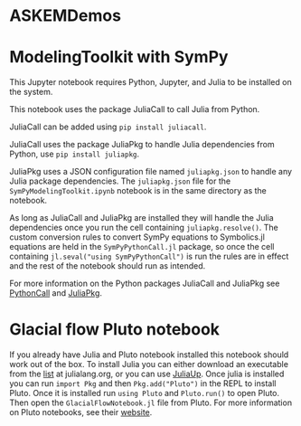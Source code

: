 # ASKEMDemos

# ModelingToolkit with SymPy
This Jupyter notebook requires Python, Jupyter, and Julia to be installed on the system. 

This notebook uses the package JuliaCall to call Julia from Python. 

JuliaCall can be added using `pip install juliacall`.

JuliaCall uses the package JuliaPkg to handle Julia dependencies from Python, use `pip install juliapkg`.

JuliaPkg uses a JSON configuration file named `juliapkg.json` to handle any Julia package dependencies. The `juliapkg.json` file for the `SymPyModelingToolkit.ipynb` notebook is in the same directory as the notebook. 
 
As long as JuliaCall and JuliaPkg are installed they will handle the Julia dependencies once you run the cell containing `juliapkg.resolve()`. The custom conversion rules to convert SymPy equations to Symbolics.jl equations are held in the `SymPyPythonCall.jl` package, so once the cell containing `jl.seval("using SymPyPythonCall")` is run the rules are in effect and the rest of the notebook should run as intended. 

For more information on the Python packages JuliaCall and JuliaPkg see [PythonCall](https://docs.juliahub.com/PythonCall/WdXsa/0.9.14/juliacall/) and [JuliaPkg](https://github.com/JuliaPy/pyjuliapkg).
# Glacial flow Pluto notebook
 If you already have Julia and Pluto notebook installed this notebook should work out of the box. To install Julia you can either download an executable from the [list](https://julialang.org/downloads/) at julialang.org, or you can use [JuliaUp](https://github.com/JuliaLang/juliaup). Once julia is installed you can run `import Pkg` and then `Pkg.add("Pluto")` in the REPL to install Pluto. Once it is installed run `using Pluto` and `Pluto.run()` to open Pluto. Then open the `GlacialFlowNotebook.jl` file from Pluto. For more information on Pluto notebooks, see their [website](https://plutojl.org/).